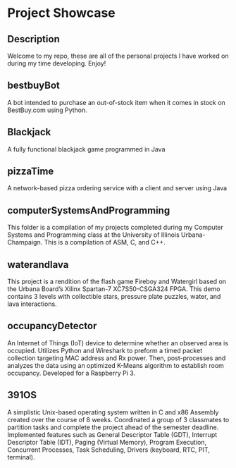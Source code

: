 # Project Showcase

## Description
Welcome to my repo, these are all of the personal projects I have worked on during my time developing. Enjoy!

## bestbuyBot
A bot intended to purchase an out-of-stock item when it comes in stock on BestBuy.com using Python.

## Blackjack
A fully functional blackjack game programmed in Java

## pizzaTime
A network-based pizza ordering service with a client and server using Java

## computerSystemsAndProgramming
This folder is a compilation of my projects completed during my Computer Systems and Programming class at the University of Illinois Urbana-Champaign. This is a compilation of ASM, C, and C++.

## waterandlava
This project is a rendition of the flash game Fireboy and Watergirl based on the Urbana Board’s 
Xilinx Spartan-7 XC7S50-CSGA324 FPGA. This demo contains 3 levels with collectible stars, 
pressure plate puzzles, water, and lava interactions.

## occupancyDetector
An Internet of Things (IoT) device to determine whether an observed area is occupied. Utilizes Python and Wireshark to 
preform a timed packet collection targeting MAC address and Rx power. Then, post-processes and analyzes the data using an 
optimized K-Means algorithm to establish room occupancy. Developed for a Raspberry Pi 3.

## 391OS
A simplistic Unix-based operating system written in C and x86 Assembly created over the course of 8 weeks.
Coordinated a group of 3 classmates to partition tasks and complete the project ahead of the semester deadline.
Implemented features such as General Descriptor Table (GDT), Interrupt Descriptor Table (IDT), Paging (Virtual Memory), 
Program Execution, Concurrent Processes, Task Scheduling, Drivers (keyboard, RTC, PIT, terminal).